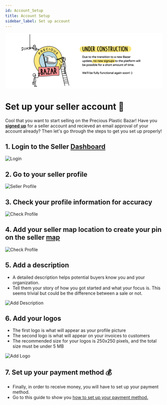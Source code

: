 ```yaml
---
id: Account_Setup
title: Account Setup
sidebar_label: Set up account
---
```


<style>
:root {
  --highlight: #f7b77b;
  --hover: #f7b77b;
}
</style>

![Under Construction](../assets/Business/Under%20construction-white.png)


# Set up your seller account 👐
Cool that you want to start selling on the Precious Plastic Bazar! Have you **[signed up](https://bazar.preciousplastic.com/index.php?dispatch=companies.apply_for_vendor)** for a seller account and recieved an email approval of your account already? Then let's go through the steps to get you set up properly!

## 1. Login to the Seller [Dashboard](https://bazar.preciousplastic.com/vendor.php?dispatch=auth.login_form&return_url=vendor.php)

![Login](../assets/Business/login.png)


## 2. Go to your seller profile

![Seller Profile](../assets/gif/seller_profile.gif)


## 3. Check your profile information for accuracy

![Check Profile](../assets/Business/check_profile.png)

## 4. Add your seller map location to create your pin on the seller [map](https://bazar.preciousplastic.com/index.php?dispatch=companies.catalog)

![Check Profile](../assets/gif/seller_map.gif)


## 5. Add a description
- A detailed description helps potential buyers know you and your organization.
- Tell them your story of how you got started and what your focus is. This seems trivial but could be the difference between a sale or not.

![Add Description](../assets/gif/Description.gif)


## 6. Add your logos
- The first logo is what will appear as your profile picture
- The second logo is what will appear on your invoices to customers
- The recommended size for your logos is 250x250 pixels, and the total size must be under 5 MB

![Add Logo](../assets/gif/add_logo.gif)


## 7. Set up your payment method 💰
- Finally, in order to receive money, you will have to set up your payment method.
- Go to this guide to show you [how to set up your payment method.](https://community.preciousplastic.com/academy/business/Setup_Payment)
